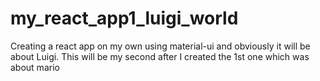 # my_react_app1_luigi_world
Creating a react app on my own using material-ui and obviously it will be about Luigi. This will be my second after I created the 1st one which was about mario
